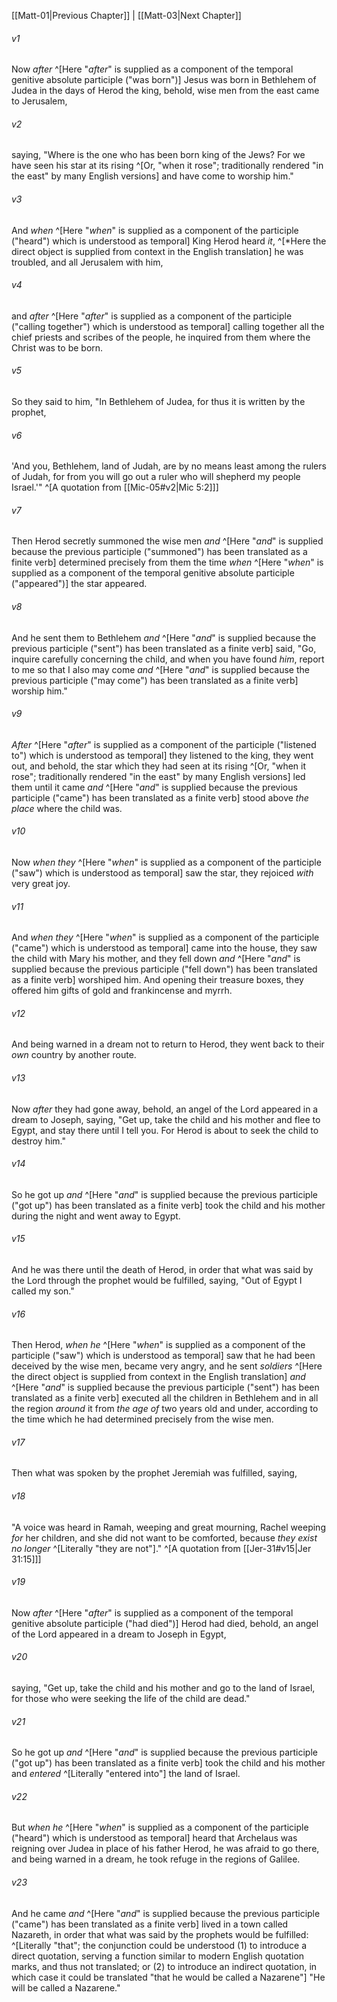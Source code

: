 ﻿---
aliases:
  - Matthew 2
---

[[Matt-01|Previous Chapter]] | [[Matt-03|Next Chapter]]

###### v1
Now _after_ ^[Here "_after_" is supplied as a component of the temporal genitive absolute participle ("was born")] Jesus was born in Bethlehem of Judea in the days of Herod the king, behold, wise men from the east came to Jerusalem,

###### v2
saying, "Where is the one who has been born king of the Jews? For we have seen his star at its rising ^[Or, "when it rose"; traditionally rendered "in the east" by many English versions] and have come to worship him."

###### v3
And _when_ ^[Here "_when_" is supplied as a component of the participle ("heard") which is understood as temporal] King Herod heard _it_, ^[*Here the direct object is supplied from context in the English translation] he was troubled, and all Jerusalem with him,

###### v4
and _after_ ^[Here "_after_" is supplied as a component of the participle ("calling together") which is understood as temporal] calling together all the chief priests and scribes of the people, he inquired from them where the Christ was to be born.

###### v5
So they said to him, "In Bethlehem of Judea, for thus it is written by the prophet,

###### v6
'And you, Bethlehem, land of Judah,
are by no means least among the rulers of Judah,
for from you will go out a ruler
who will shepherd my people Israel.'" ^[A quotation from [[Mic-05#v2|Mic 5:2]]]

###### v7
Then Herod secretly summoned the wise men _and_ ^[Here "_and_" is supplied because the previous participle ("summoned") has been translated as a finite verb] determined precisely from them the time _when_ ^[Here "_when_" is supplied as a component of the temporal genitive absolute participle ("appeared")] the star appeared.

###### v8
And he sent them to Bethlehem _and_ ^[Here "_and_" is supplied because the previous participle ("sent") has been translated as a finite verb] said, "Go, inquire carefully concerning the child, and when you have found _him_, report to me so that I also may come _and_ ^[Here "_and_" is supplied because the previous participle ("may come") has been translated as a finite verb] worship him."

###### v9
_After_ ^[Here "_after_" is supplied as a component of the participle ("listened to") which is understood as temporal] they listened to the king, they went out, and behold, the star which they had seen at its rising ^[Or, "when it rose"; traditionally rendered "in the east" by many English versions] led them until it came _and_ ^[Here "_and_" is supplied because the previous participle ("came") has been translated as a finite verb] stood above _the place_ where the child was.

###### v10
Now _when they_ ^[Here "_when_" is supplied as a component of the participle ("saw") which is understood as temporal] saw the star, they rejoiced _with_ very great joy.

###### v11
And _when they_ ^[Here "_when_" is supplied as a component of the participle ("came") which is understood as temporal] came into the house, they saw the child with Mary his mother, and they fell down _and_ ^[Here "_and_" is supplied because the previous participle ("fell down") has been translated as a finite verb] worshiped him. And opening their treasure boxes, they offered him gifts of gold and frankincense and myrrh.

###### v12
And being warned in a dream not to return to Herod, they went back to their _own_ country by another route.

###### v13
Now _after_ they had gone away, behold, an angel of the Lord appeared in a dream to Joseph, saying, "Get up, take the child and his mother and flee to Egypt, and stay there until I tell you. For Herod is about to seek the child to destroy him."

###### v14
So he got up _and_ ^[Here "_and_" is supplied because the previous participle ("got up") has been translated as a finite verb] took the child and his mother during the night and went away to Egypt.

###### v15
And he was there until the death of Herod, in order that what was said by the Lord through the prophet would be fulfilled, saying,
"Out of Egypt I called my son."

###### v16
Then Herod, _when he_ ^[Here "_when_" is supplied as a component of the participle ("saw") which is understood as temporal] saw that he had been deceived by the wise men, became very angry, and he sent _soldiers_ ^[Here the direct object is supplied from context in the English translation] _and_ ^[Here "_and_" is supplied because the previous participle ("sent") has been translated as a finite verb] executed all the children in Bethlehem and in all the region _around_ it from _the age of_ two years old and under, according to the time which he had determined precisely from the wise men.

###### v17
Then what was spoken by the prophet Jeremiah was fulfilled, saying,

###### v18
"A voice was heard in Ramah,
weeping and great mourning,
Rachel weeping _for_ her children,
and she did not want to be comforted,
because _they exist no longer_ ^[Literally "they are not"]." ^[A quotation from [[Jer-31#v15|Jer 31:15]]]

###### v19
Now _after_ ^[Here "_after_" is supplied as a component of the temporal genitive absolute participle ("had died")] Herod had died, behold, an angel of the Lord appeared in a dream to Joseph in Egypt,

###### v20
saying, "Get up, take the child and his mother and go to the land of Israel, for those who were seeking the life of the child are dead."

###### v21
So he got up _and_ ^[Here "_and_" is supplied because the previous participle ("got up") has been translated as a finite verb] took the child and his mother and _entered_ ^[Literally "entered into"] the land of Israel.

###### v22
But _when he_ ^[Here "_when_" is supplied as a component of the participle ("heard") which is understood as temporal] heard that Archelaus was reigning over Judea in place of his father Herod, he was afraid to go there, and being warned in a dream, he took refuge in the regions of Galilee.

###### v23
And he came _and_ ^[Here "_and_" is supplied because the previous participle ("came") has been translated as a finite verb] lived in a town called Nazareth, in order that what was said by the prophets would be fulfilled: ^[Literally "that"; the conjunction could be understood (1) to introduce a direct quotation, serving a function similar to modern English quotation marks, and thus not translated; or (2) to introduce an indirect quotation, in which case it could be translated "that he would be called a Nazarene"] "He will be called a Nazarene."